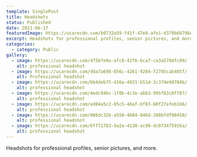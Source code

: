 ```yaml
---
template: SinglePost
title: Headshots
status: Published
date: 2021-06-17
featuredImage: https://ucarecdn.com/b0732a59-f41f-47e8-afe1-d379b60796e0/
excerpt: Headshots for professional profiles, senior pictures, and more.
categories:
  - category: Public
gallery:
  - image: https://ucarecdn.com/475bfe9a-afc8-42f6-bca7-ca3a570dfc09/
    alt: professional headshot
  - image: https://ucarecdn.com/dda7a698-856c-4261-9204-f2705cab405f/
    alt: Professional headshot
  - image: https://ucarecdn.com/bb4deb75-d16a-4921-b51d-2c374e9d784b/
    alt: professional headshot
  - image: https://ucarecdn.com/4edc946c-1f0b-4c3e-abb3-995f83c8f787/
    alt: professional headshot
  - image: https://ucarecdn.com/ed84a5c2-85c5-48af-bf83-60f27efeb166/
    alt: professional headshot
  - image: https://ucarecdn.com/086dc32b-a550-4604-846d-280bfdf98450/
    alt: professional headshot
  - image: https://ucarecdn.com/6ff71783-9a2a-4130-ac08-dc073475916a/
    alt: professional headshot
---
```

Headshots for professional profiles, senior pictures, and more.